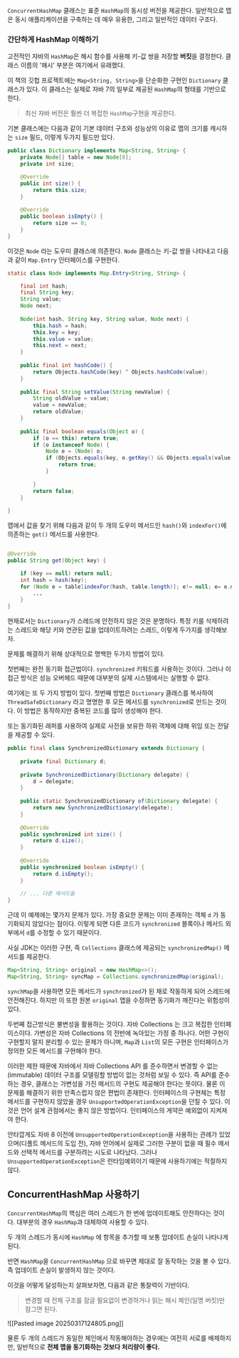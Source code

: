 
`ConcurrentHashMap` 클래스는 표준 `HashMap`의 동시성 버전을 제공한다. 일반적으로 맵은 동시 애플리케이션을 구축하는 데 매우 유용한, 그리고 일반적인 데이터 구조다.

### 간단하게 HashMap 이해하기

고전적인 자바의 `HashMap`은 해시 함수를 사용해 키-값 쌍을 저장할 **버킷**을 결정한다. 클래스 이름의 '해시' 부분은 여기에서 유래했다.

이 책의 깃헙 프로젝트에는 `Map<String, String>`을 단순화한 구현인 `Dictionary` 클래스가 있다. 이 클래스는 실제로 자바 7의 일부로 제공된 `HashMap`의 형태를 기반으로 한다.

>최신 자바 버전은 훨씬 더 복잡한 `HashMap`구현을 제공한다.

기본 클래스에는 다음과 같이 기본 데이터 구조와 성능상의 이유로 맵의 크기를 캐시하는 `size` 필드, 이렇게 두가지 필드만 있다.


```java
public class Dictionary implements Map<String, String> {
	private Node[] table = new Node[8];
	private int size;

	@Override
	public int size() {
		return this.size;
	}
	
	@Override
	public boolean isEmpty() {
		return size == 0;
	}
}
```

이것은 `Node` 라는 도우미 클래스에 의존한다. `Node` 클래스는 키-값 쌍을 나타내고 다음과 같이 `Map.Entry` 인터페이스를 구현한다.

```java
static class Node implements Map.Entry<String, String> {

	final int hash;
	final String key;
	String value;
	Node next;
	
	Node(int hash, String key, String value, Node next) {
		this.hash = hash;
		this.key = key;
		this.value = value;
		this.next = next;
	}
	
	public final int hashCode() {
		return Objects.hashCode(key) ^ Objects.hashCode(value);
	}
	
	public final String setValue(String newValue) {
		String oldValue = value;
		value = newValue;
		return oldValue;
	}
	
	public final boolean equals(Object o) {
		if (o == this) return true;
		if (o instanceof Node) {
			Node e = (Node) o;
			if (Objects.equals(key, e.getKey() && Objects.equals(value, e.getValue()))) {
				return true;
			}
			
		}
		return false;
	}
	
}
```


맵에서 값을 찾기 위해 다음과 같이 두 개의 도우미 메서드인 `hash()`와 `indexFor()`에 의존하는 `get()` 메서드를 사용한다.

```java

@Override
public String get(Object key) {

	if (key == null) return null;
	int hash = hash(key);
	for (Node e = table[indexFor(hash, table.length)]; e!= null; e= e.next) {
		...
	}
}
```


현재로서는 `Dictionary`가 스레드에 안전하지 않은 것은 분명하다. 특정 키를 삭제하려는 스레드와 해당 키와 연관된 값을 업데이트하려는 스레드, 이렇게 두가지를 생각해보자.

문제를 해결하기 위해 상대적으로 명백한 두가지 방법이 있다.

첫번째는 완전 동기화 접근법이다. `synchronized` 키워드를 사용하는 것이다. 그러나 이 접근 방식은 성능 오버헤드 때문에 대부분의 실제 시스템에서는 실행할 수 없다.

여기에는 또 두 가지 방법이 있다. 첫번째 방법은 `Dictionary` 클래스를 복사하여 `ThreadSafeDictionary` 라고 명명한 후 모든 메서드를 `synchronized`로 만드는 것이다. 이 방법은 동작하지만 중복된 코드를 많이 생성해야 한다.

또는 동기화된 래퍼를 사용하여 실제로 사전을 보유한 하위 객체에 대해 위임 또는 전달을 제공할 수 있다.

```java
public final class SynchronizedDictionary extends Dictionary {
	
	private final Dictionary d;
	
	private SynchronizedDictionary(Dictionary delegate) {
		d = delegate;
	}
	
	public static SynchronizedDictionary of(Dictionary delegate) {
		return new SynchronizedDictionary(delegate);
	}
	
	@Override
	public synchronized int size() {
		return d.size();
	}
	
	@Override
	public synchronized boolean isEmpty() {
		return d.isEmpty();
	}
	
	// ... 다른 메서드들
}
```

근데 이 예제에는 몇가지 문제가 있다. 가장 중요한 문제는 이미 존재하는 객체 `d` 가 동기화되지 않았다는 점이다. 이렇게 되면 다른 코드가 `synchronized` 블록이나 메서드 외부에서 `d`를 수정할 수 있기 때문이다.

사실 JDK는 이러한 구현, 즉 `Collections` 클래스에 제공되는 `synchronizedMap()` 메서드를 제공한다. 

```java
Map<String, String> original = new HashMap<>();
Map<String, String> syncMap = Collections.synchronizedMap(original);
```

`synchMap`을 사용하면 모든 메서드가 `synchronized`가 된 채로 작동하게 되어 스레드에 안전해진다. 하지만 이 또한 원본 `original` 맵을 수정하면 동기화가 깨진다는 위험성이 있다.

두번째 접근방식은 불변성을 활용하는 것이다. 자바 Collections 는 크고 복잡한 인터페이스이다. 가변성은 자바 Collections 의 전반에 녹아있는 가정 중 하나다. 어떤 구현이 구현할지 말지 분리할 수 있는 문제가 아니며, `Map`과 `List`의 모든 구현은 인터페이스가 정의한 모든 메서드를 구현해야 한다.

이러한 제한 때문에 자바에서 자바 Collections API 를 준수하면서 변경할 수 없는(immutable) 데이터 구조를 모델링할 방법이 없는 것처럼 보일 수 있다. 즉 API를 준수하는 경우, 클래스는 가변성을 가진 메서드의 구현도 제공해야 한다는 뜻이다. 물론 이 문제를 해결하기 위한 만족스럽지 않은 편법이 존재한다. 인터페이스의 구현체는 특정 메서드를 구현하지 않았을 경우 `UnsupportedOperationException`을 던질 수 있다. 이것은 언어 설계 관점에서는 좋지 않은 방법이다. 인터페이스의 게약은 예외없이 지켜져야 한다.

안타깝게도 자바 8 이전에 `UnsupportedOperationException`을 사용하는 관례가 있었으며(디폴트 메서드의 도입 전), 자바 언어에서 실제로 그러한 구분이 없을 때 필수 메서드와 선택적 메서드를 구분하려는 시도로 나타났다. 그러나 `UnsupportedOperationException`은 런타임예외이기 때문에 사용하기에는 적절하지 않다.

## ConcurrentHashMap 사용하기

`ConcurrentHashMap`의 핵심은 여러 스레드가 한 번에 업데이트해도 안전하다는 것이다. 대부분의 경우 `HashMap`과 대체하여 사용할 수 있다.

두 개의 스레드가 동시에 `HashMap` 에 항목을 추가할 때 보통 업데이트 손실이 나타나게 된다.

반면 `HashMap`을 `ConcurrentHashMap` 으로 바꾸면 제대로 잘 동작하는 것을 볼 수 있다. 즉 업데이트 손실이 발생하지 않는 것이다.

이것을 어떻게 달성하는지 살펴보자면, 다음과 같은 통찰력이 기반이다. 

>변경할 때 전체 구조를 잠글 필요없이 변경하거나 읽는 해시 체인(일명 버킷)만 잠그면 된다.

![[Pasted image 20250317124805.png]]

물론 두 개의 스레드가 동일한 체인에서 작동해야하는 경우에는 여전히 서로를 배제하지만, 일반적으로 **전체 맵을 동기화하는 것보다 처리량이 좋다.**
